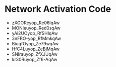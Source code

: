 # Network Activation Code
* zXGOReyop_Re06IqAw
* MONIeuyop_Red0sqAw
* yAi2UOyop_RfSHIqAw
* 3nFRO-yop_RfMmkqAw
* BiuqfOyop_Ze79wqAw
* HfC4Luyop_ZeBjMqAw
* SNIrauyop_ZfXJUqAw
* kr30Ruyop_Zf6-AqAw
